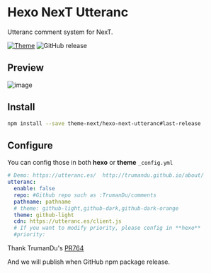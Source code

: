 # Hexo NexT Utteranc
Utteranc comment system for NexT.

[![Theme](https://img.shields.io/badge/NexT-v7.3.0+-blue.svg)](https://theme-next.org)
![GitHub release](https://img.shields.io/github/release/theme-next/hexo-next-utteranc.svg)

## Preview
![image](https://user-images.githubusercontent.com/15902347/62426327-ee329780-b715-11e9-813f-ab9e0557cb9b.png)

## Install
```bash
npm install --save theme-next/hexo-next-utteranc#last-release
```

## Configure
You can config those in both **hexo** or **theme** `_config.yml`
```yaml
# Demo: https://utteranc.es/  http://trumandu.github.io/about/
utteranc:
  enable: false
  repo: #Github repo such as :TrumanDu/comments
  pathname: pathname
  # theme: github-light,github-dark,github-dark-orange
  theme: github-light
  cdn: https://utteranc.es/client.js
  # If you want to modify priority, please config in **hexo**
  #priority:
```

Thank TrumanDu's [PR764](https://github.com/theme-next/hexo-theme-next/pull/764)

And we will publish when GitHub npm package release.
